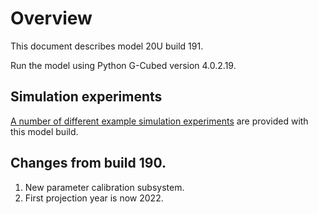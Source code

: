 # Overview

This document describes model 20U build 191.

Run the model using Python G-Cubed version 4.0.2.19.

## Simulation experiments

[A number of different example simulation experiments](simulations/README.md) are provided with this model build.

## Changes from build 190.

1. New parameter calibration subsystem.
2. First projection year is now 2022.
